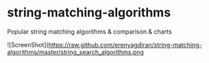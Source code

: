 # string-matching-algorithms
Popular string matching algorithms &amp; comparison &amp; charts


![ScreenShot](https://raw.github.com/erenyagdiran/string-matching-algorithms/master/string_search_algorithms.png
